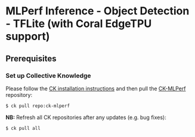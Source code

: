 # MLPerf Inference - Object Detection - TFLite (with Coral EdgeTPU support)

## Prerequisites

### Set up Collective Knowledge

Please follow the [CK installation instructions](https://github.com/ctuning/ck#installation) and then pull the [CK-MLPerf](https://github.com/ctuning/ck-mlperf/) repository:

```bash
$ ck pull repo:ck-mlperf
```

**NB:** Refresh all CK repositories after any updates (e.g. bug fixes):

```bash
$ ck pull all
```
